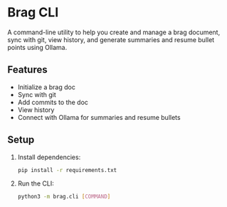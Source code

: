 # Brag CLI

A command-line utility to help you create and manage a brag document, sync with git, view history, and generate summaries and resume bullet points using Ollama.

## Features
- Initialize a brag doc
- Sync with git
- Add commits to the doc
- View history
- Connect with Ollama for summaries and resume bullets

## Setup

1. Install dependencies:
   ```bash
   pip install -r requirements.txt
   ```

2. Run the CLI:
   ```bash
   python3 -m brag.cli [COMMAND]
   ```
